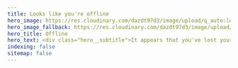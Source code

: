 ```yaml
---
title: Looks like you're offline
hero_image: https://res.cloudinary.com/dazdt97d3/image/upload/q_auto:low/v1547300792/devstar/hero-404.svg
hero_image_fallback: https://res.cloudinary.com/dazdt97d3/image/upload/q_auto:low/v1547300792/devstar/hero-404.png
hero_title: Offline
hero_text: <div class="hero__subtitle">It appears that you've lost your network connection. Try another page or restore your connection.</div> <a class="button button--cta" href="/">Return to homepage</a>
indexing: false
sitemap: false
---
```

